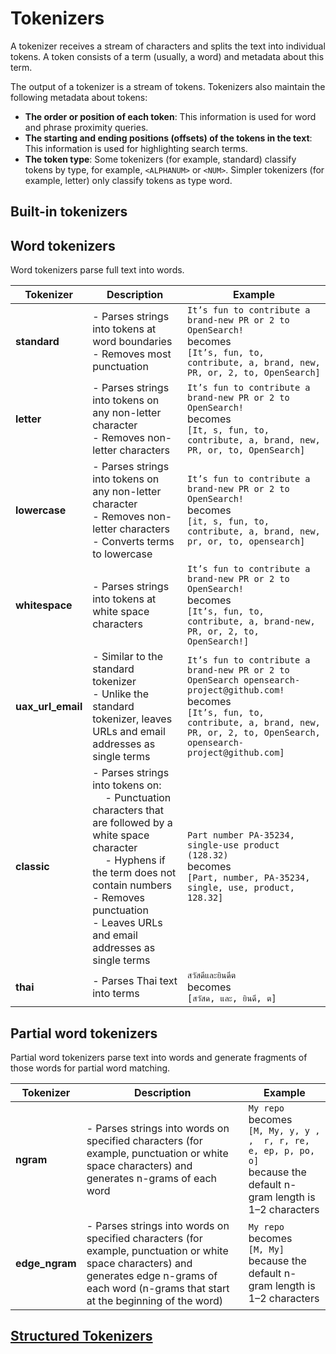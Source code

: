 # Tokenizers
A tokenizer receives a stream of characters and splits the text into individual tokens. A token consists of a term (usually, a word) and metadata about this term.

The output of a tokenizer is a stream of tokens. Tokenizers also maintain the following metadata about tokens:

- **The order or position of each token**: This information is used for word and phrase proximity queries.
- **The starting and ending positions (offsets) of the tokens in the text**: This information is used for highlighting search terms.
- **The token type**: Some tokenizers (for example, standard) classify tokens by type, for example, `<ALPHANUM>` or `<NUM>`. Simpler tokenizers (for example, letter) only classify tokens as type word.

## Built-in tokenizers

## Word tokenizers

Word tokenizers parse full text into words.

| Tokenizer       | Description                                                                 | Example                                                                                       |
|-----------------|-----------------------------------------------------------------------------|-----------------------------------------------------------------------------------------------|
| **standard**    | - Parses strings into tokens at word boundaries<br>- Removes most punctuation | `It’s fun to contribute a brand-new PR or 2 to OpenSearch!`<br>becomes<br>`[It’s, fun, to, contribute, a, brand, new, PR, or, 2, to, OpenSearch]` |
| **letter**      | - Parses strings into tokens on any non-letter character<br>- Removes non-letter characters | `It’s fun to contribute a brand-new PR or 2 to OpenSearch!`<br>becomes<br>`[It, s, fun, to, contribute, a, brand, new, PR, or, to, OpenSearch]` |
| **lowercase**   | - Parses strings into tokens on any non-letter character<br>- Removes non-letter characters<br>- Converts terms to lowercase | `It’s fun to contribute a brand-new PR or 2 to OpenSearch!`<br>becomes<br>`[it, s, fun, to, contribute, a, brand, new, pr, or, to, opensearch]` |
| **whitespace**  | - Parses strings into tokens at white space characters | `It’s fun to contribute a brand-new PR or 2 to OpenSearch!`<br>becomes<br>`[It’s, fun, to, contribute, a, brand-new, PR, or, 2, to, OpenSearch!]` |
| **uax_url_email** | - Similar to the standard tokenizer<br>- Unlike the standard tokenizer, leaves URLs and email addresses as single terms | `It’s fun to contribute a brand-new PR or 2 to OpenSearch opensearch-project@github.com!`<br>becomes<br>`[It’s, fun, to, contribute, a, brand, new, PR, or, 2, to, OpenSearch, opensearch-project@github.com]` |
| **classic**     | - Parses strings into tokens on:<br>  - Punctuation characters that are followed by a white space character<br>  - Hyphens if the term does not contain numbers<br>- Removes punctuation<br>- Leaves URLs and email addresses as single terms | `Part number PA-35234, single-use product (128.32)`<br>becomes<br>`[Part, number, PA-35234, single, use, product, 128.32]` |
| **thai**        | - Parses Thai text into terms | `สวัสดีและยินดีต`<br>becomes<br>`[สวัสด, และ, ยินดี, ต]` |

## Partial word tokenizers

Partial word tokenizers parse text into words and generate fragments of those words for partial word matching.

| Tokenizer       | Description                                                                 | Example                                                                                       |
|-----------------|-----------------------------------------------------------------------------|-----------------------------------------------------------------------------------------------|
| **ngram**       | - Parses strings into words on specified characters (for example, punctuation or white space characters) and generates n-grams of each word | `My repo`<br>becomes<br>`[M, My, y, y ,  ,  r, r, re, e, ep, p, po, o]`<br>because the default n-gram length is 1–2 characters |
| **edge_ngram**  | - Parses strings into words on specified characters (for example, punctuation or white space characters) and generates edge n-grams of each word (n-grams that start at the beginning of the word) | `My repo`<br>becomes<br>`[M, My]`<br>because the default n-gram length is 1–2 characters |


## [Structured Tokenizers](https://opensearch.org/docs/latest/analyzers/tokenizers/index/#structured-text-tokenizers)